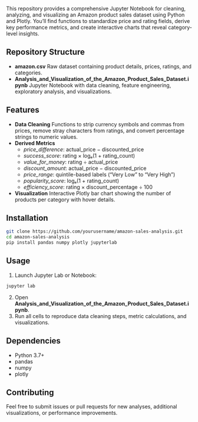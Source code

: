 This repository provides a comprehensive Jupyter Notebook for cleaning, analyzing, and visualizing an Amazon product sales dataset using Python and Plotly. You’ll find functions to standardize price and rating fields, derive key performance metrics, and create interactive charts that reveal category‐level insights.

## Repository Structure

- **amazon.csv**
Raw dataset containing product details, prices, ratings, and categories.
- **Analysis_and_Visualization_of_the_Amazon_Product_Sales_Dataset.ipynb**
Jupyter Notebook with data cleaning, feature engineering, exploratory analysis, and visualizations.


## Features

- **Data Cleaning**
Functions to strip currency symbols and commas from prices, remove stray characters from ratings, and convert percentage strings to numeric values.
- **Derived Metrics**
    - *price_difference*: actual_price − discounted_price
    - *success_score*: rating × logₑ(1 + rating_count)
    - *value_for_money*: rating ÷ actual_price
    - *discount_amount*: actual_price − discounted_price
    - *price_range*: quintile-based labels (“Very Low” to “Very High”)
    - *popularity_score*: logₑ(1 + rating_count)
    - *efficiency_score*: rating × discount_percentage ÷ 100
- **Visualization**
Interactive Plotly bar chart showing the number of products per category with hover details.


## Installation

```bash
git clone https://github.com/yourusername/amazon-sales-analysis.git
cd amazon-sales-analysis
pip install pandas numpy plotly jupyterlab
```


## Usage

1. Launch Jupyter Lab or Notebook:

```bash
jupyter lab
```

2. Open **Analysis_and_Visualization_of_the_Amazon_Product_Sales_Dataset.ipynb**.
3. Run all cells to reproduce data cleaning steps, metric calculations, and visualizations.

## Dependencies

- Python 3.7+
- pandas
- numpy
- plotly


## Contributing

Feel free to submit issues or pull requests for new analyses, additional visualizations, or performance improvements.


